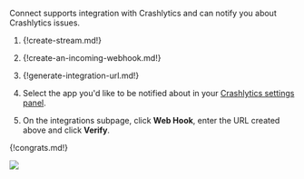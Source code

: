 Connect supports integration with Crashlytics and can notify you
about Crashlytics issues.

1. {!create-stream.md!}

1. {!create-an-incoming-webhook.md!}

1. {!generate-integration-url.md!}

1. Select the app you'd like to be notified about in your
   [Crashlytics settings panel](https://fabric.io/settings/apps).

1. On the integrations subpage, click **Web Hook**, enter the URL
   created above and click **Verify**.

{!congrats.md!}

![](/static/images/integrations/crashlytics/001.png)
